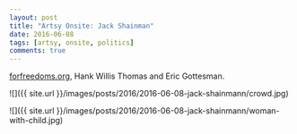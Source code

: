```yaml
---
layout: post
title: "Artsy Onsite: Jack Shainman"
date: 2016-06-08
tags: [artsy, onsite, politics]
comments: true
---
```

[forfreedoms.org](http://www.forfreedoms.org), Hank Willis Thomas and Eric Gottesman.

![]({{ site.url }}/images/posts/2016/2016-06-08-jack-shainmann/crowd.jpg)

![]({{ site.url }}/images/posts/2016/2016-06-08-jack-shainmann/woman-with-child.jpg)

